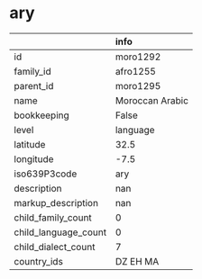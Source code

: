 # ary
|                      | info            |
|:---------------------|:----------------|
| id                   | moro1292        |
| family_id            | afro1255        |
| parent_id            | moro1295        |
| name                 | Moroccan Arabic |
| bookkeeping          | False           |
| level                | language        |
| latitude             | 32.5            |
| longitude            | -7.5            |
| iso639P3code         | ary             |
| description          | nan             |
| markup_description   | nan             |
| child_family_count   | 0               |
| child_language_count | 0               |
| child_dialect_count  | 7               |
| country_ids          | DZ EH MA        |